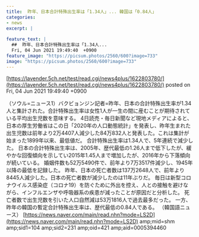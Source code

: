 ```yaml
---
title:  昨年、日本合計特殊出生率は「1.34人」... 韓国は「0.84人」  
categories:
- news
excerpt: |
  
feature_text: |
  ##  昨年、日本合計特殊出生率は「1.34人...
  Fri, 04 Jun 2021 19:49:40  +0900
feature_image: "https://picsum.photos/2560/600?image=733"
image: "https://picsum.photos/2560/600?image=733"
---
```


[https://lavender.5ch.net/test/read.cgi/news4plus/1622803780/](https://lavender.5ch.net/test/read.cgi/news4plus/1622803780/)
posted on Fri, 04 Jun 2021 19:49:40  +0900

<!--more-->

（ソウル=ニュース1）バクビョンジン記者=昨年、日本の合計特殊出生率が1.34人と集計された。合計特殊出生率は女性1人が一生の間に産むことが期待されている平均出生児数を意味する。 4日読売・毎日新聞など現地メディアによると、日本の厚生労働省はこの日「2020年の人口動態統計」を発表し、昨年生まれた出生児数は前年より2万4407人減少した84万832人と発表した。これは集計が始まった1899年以来、最低値だ。 合計特殊出生率は1.34人で、5年連続で減少した。 日本の合計特殊出生率は、2005年、歴代最低の1.26人まで低下したが、緩やかな回復傾向を示してい2015年1.45人まで増加したが、2016年から下落傾向が続いている。 婚姻件数も52万5490件で、前年より7万3517件減少し、1945年以降の最低を記録した。 昨年、日本の死亡者数は137万2648人で、前年より8445人減少した。日本の死亡者数が減少したのは11年ぶりだ。 毎日は新型コロナウイルス感染症（コロナ19）を防ぐために外出を控え、人との接触を避けながら、インフルエンザや呼吸器系の疾患が減ったことが原因だと分析した。 死亡者数で出生児数を引いた人口自然減は53万1816人で過去最多だった。 一方、昨年の韓国の暫定合計特殊出生率は、歴代最低の0.84人である。 （韓国語ニュース） [https://news.naver.com/main/read.nhn?mode=LS2D](https://news.naver.com/main/read.nhn?mode=LS2D) amp;mid=shm amp;sid1=104 amp;sid2=231 amp;oid=421 amp;aid=0005394460
